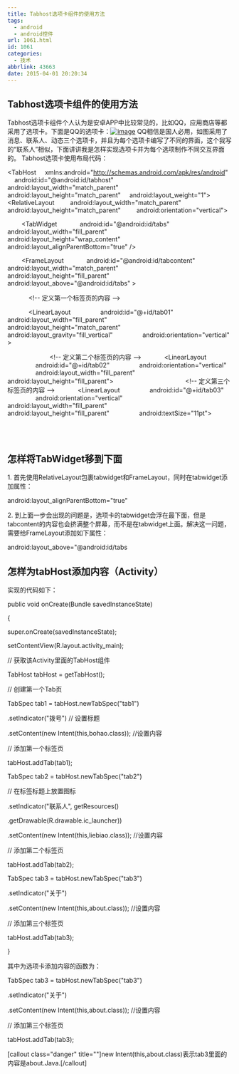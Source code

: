 ```yaml
---
title: Tabhost选项卡组件的使用方法
tags:
  - android
  - android控件
url: 1061.html
id: 1061
categories:
  - 技术
abbrlink: 43663
date: 2015-04-01 20:20:34
---
```


Tabhost选项卡组件的使用方法
-----------------

Tabhost选项卡组件个人认为是安卓APP中比较常见的，比如QQ，应用商店等都采用了选项卡。下面是QQ的选项卡：[![image](http://baiyuan.wang/wp-content/uploads/2015/04/image_thumb.png "image")](http://baiyuan.wang/wp-content/uploads/2015/04/image.png) QQ相信是国人必用，如图采用了消息、联系人、动态三个选项卡，并且为每个选项卡编写了不同的界面，这个我写的“联系人”相似，下面讲讲我是怎样实现选项卡并为每个选项制作不同交互界面的。 Tabhost选项卡使用布局代码：

<?xml version="1.0" encoding="utf-8"?>
<TabHost
    xmlns:android="http://schemas.android.com/apk/res/android"
    android:id="@android:id/tabhost"
    android:layout\_width="match\_parent"
    android:layout\_height="match\_parent"
    android:layout_weight="1">
    <RelativeLayout 
        android:layout\_width="match\_parent"
        android:layout\_height="match\_parent"
        android:orientation="vertical">

        <TabWidget
            android:id="@android:id/tabs"
            android:layout\_width="fill\_parent"
            android:layout\_height="wrap\_content"
            android:layout_alignParentBottom="true" />

        <FrameLayout
            android:id="@android:id/tabcontent"
            android:layout\_width="match\_parent"
            android:layout\_height="fill\_parent"
            android:layout_above="@android:id/tabs" >

            <!\-\- 定义第一个标签页的内容 -->

            <LinearLayout
                android:id="@+id/tab01"
                android:layout\_width="fill\_parent"
                android:layout\_height="match\_parent"
                android:layout\_gravity="fill\_vertical"
                android:orientation="vertical" >

            </LinearLayout>
            <!\-\- 定义第二个标签页的内容 -->
            <LinearLayout
                android:id="@+id/tab02"
                android:orientation="vertical"
                android:layout\_width="fill\_parent"
                android:layout\_height="fill\_parent">
                
            </LinearLayout>
            <!\-\- 定义第三个标签页的内容 -->
            <LinearLayout
                android:id="@+id/tab03"
                android:orientation="vertical"
                android:layout\_width="fill\_parent"
                android:layout\_height="fill\_parent"
                android:textSize="11pt">
                
            </LinearLayout>
        </FrameLayout>
    </RelativeLayout >
</TabHost>

 

怎样将TabWidget移到下面
----------------

1\. 首先使用RelativeLayout包裹tabwidget和FrameLayout，同时在tabwidget添加属性：

android:layout_alignParentBottom="true"

2\. 到上面一步会出现的问题是，选项卡的tabwidget会浮在最下面，但是tabcontent的内容也会挤满整个屏幕，而不是在tabwidget上面。解决这一问题，需要给FrameLayout添加如下属性：

android:layout_above="@android:id/tabs

怎样为tabHost添加内容（Activity）
------------------------

实现的代码如下：

public void onCreate(Bundle savedInstanceState)

{

super.onCreate(savedInstanceState);

setContentView(R.layout.activity_main);

// 获取该Activity里面的TabHost组件

TabHost tabHost = getTabHost();

// 创建第一个Tab页

TabSpec tab1 = tabHost.newTabSpec("tab1")

.setIndicator("拨号") // 设置标题

.setContent(new Intent(this,bohao.class)); //设置内容

// 添加第一个标签页

tabHost.addTab(tab1);

TabSpec tab2 = tabHost.newTabSpec("tab2")

// 在标签标题上放置图标

.setIndicator("联系人", getResources()

.getDrawable(R.drawable.ic_launcher))

.setContent(new Intent(this,liebiao.class)); //设置内容

// 添加第二个标签页

tabHost.addTab(tab2);

TabSpec tab3 = tabHost.newTabSpec("tab3")

.setIndicator("关于")

.setContent(new Intent(this,about.class)); //设置内容

// 添加第三个标签页

tabHost.addTab(tab3);

}

其中为选项卡添加内容的函数为：

TabSpec tab3 = tabHost.newTabSpec("tab3")

.setIndicator("关于")

.setContent(new Intent(this,about.class)); //设置内容

// 添加第三个标签页

tabHost.addTab(tab3);

\[callout class="danger" title=""\]new Intent(this,about.class)表示tab3里面的内容是about.Java.\[/callout\]